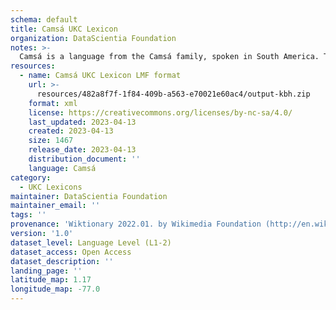 ```yaml
---
schema: default
title: Camsá UKC Lexicon
organization: DataScientia Foundation
notes: >-
  Camsá is a language from the Camsá family, spoken in South America. The UKC Lexicon of Camsá is represented as a lexico-semantic network. It consists of words, word senses, synsets, as well as sense-level and synset-level relationships.
resources:
  - name: Camsá UKC Lexicon LMF format
    url: >-
      resources/482a8f7f-1f84-409b-a563-e70021e60ac4/output-kbh.zip
    format: xml
    license: https://creativecommons.org/licenses/by-nc-sa/4.0/
    last_updated: 2023-04-13
    created: 2023-04-13
    size: 1467
    release_date: 2023-04-13
    distribution_document: ''
    language: Camsá
category:
  - UKC Lexicons
maintainer: DataScientia Foundation
maintainer_email: ''
tags: ''
provenance: 'Wiktionary 2022.01. by Wikimedia Foundation (http://en.wiktionary.org); Native Languages of the Americas 2021.11. by Laura Redish and Orrin Lewis (http://www.native-languages.org); Princeton WordNet 2.1 by Princeton University (https://wordnet.princeton.edu)'
version: '1.0'
dataset_level: Language Level (L1-2)
dataset_access: Open Access
dataset_description: ''
landing_page: ''
latitude_map: 1.17
longitude_map: -77.0
---
```

